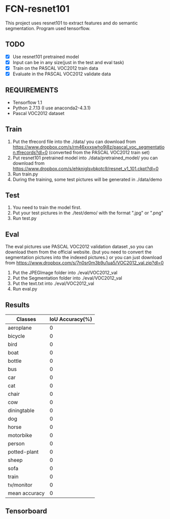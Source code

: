 # FCN-resnet101

This project uses resnet101 to extract features and do semantic segmentation.
Program used tensorflow.

## TODO
- [x] Use resnet101 pretrained model
- [x] Input can be in any size(just in the test and eval task)
- [x] Train on the PASCAL VOC2012 train data 
- [x] Evaluate in the PASCAL VOC2012 validate data

## REQUIREMENTS
- Tensorflow 1.1
- Python 2.7.13 (I use anaconda2-4.3.1)
- Pascal VOC2012 dataset

## Train
1. Put the tfrecord file into the ./data/  you can download from  https://www.dropbox.com/s/rm46xxxswho9i8z/pascal_voc_segmentation.tfrecords?dl=0 (converted from the PASCAL VOC2012 train set)
2. Put resnet101 pretrained model into ./data/pretrained_model/   you can download from https://www.dropbox.com/s/ehkniglsvbkotc9/resnet_v1_101.ckpt?dl=0
3. Run train.py
4. During the training, some test pictures will be generated in ./data/demo


## Test
1. You need to train the model first.
2. Put your test pictures in the ./test/demo/ with the format ".jpg" or ".png"
3. Run test.py

## Eval
The eval pictures use PASCAL VOC2012 validation dataset ,so you can download them from the official website.
(but you need to convert the segmentation pictures into the indexed pictures.) 
or you can just download from https://www.dropbox.com/s/7n0sr0m3b9u1ua5/VOC2012_val.zip?dl=0
1. Put the JPEGImage folder into ./eval/VOC2012_val
2. Put the Segmentation folder into ./eval/VOC2012_val
3. Put the text.txt into ./eval/VOC2012_val
4. Run eval.py


## Results
Classes | IoU Accuracy(%)
------------ | -------------
aeroplane | 0
bicycle | 0
bird | 0
boat | 0
bottle | 0
bus | 0
car | 0
cat | 0
chair | 0
cow | 0
diningtable | 0
dog | 0
horse | 0
motorbike | 0
person | 0
potted-plant | 0
sheep | 0
sofa | 0
train | 0
tv/monitor | 0
mean accuracy | 0

## Tensorboard


